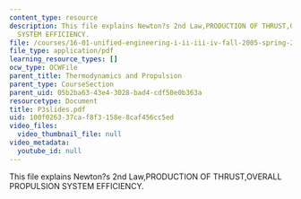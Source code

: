 ```yaml
---
content_type: resource
description: This file explains Newton?s 2nd Law,PRODUCTION OF THRUST,OVERALL PROPULSION
  SYSTEM EFFICIENCY.
file: /courses/16-01-unified-engineering-i-ii-iii-iv-fall-2005-spring-2006/100f026337caf8f3158e8caf456cc5ed_P3slides.pdf
file_type: application/pdf
learning_resource_types: []
ocw_type: OCWFile
parent_title: Thermodynamics and Propulsion
parent_type: CourseSection
parent_uid: 05b2ba63-43e4-3028-bad4-cdf50e0b363a
resourcetype: Document
title: P3slides.pdf
uid: 100f0263-37ca-f8f3-158e-8caf456cc5ed
video_files:
  video_thumbnail_file: null
video_metadata:
  youtube_id: null
---
```

This file explains Newton?s 2nd Law,PRODUCTION OF THRUST,OVERALL PROPULSION SYSTEM EFFICIENCY.